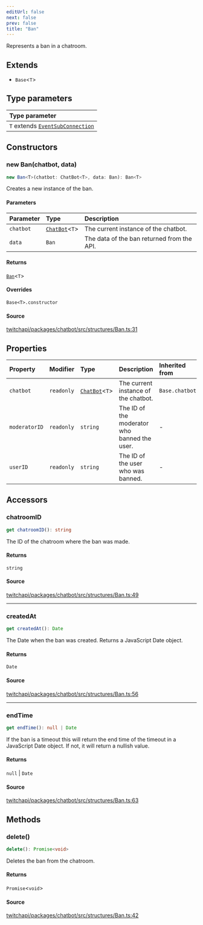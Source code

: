 ```yaml
---
editUrl: false
next: false
prev: false
title: "Ban"
---
```


Represents a ban in a chatroom.

## Extends

- `Base`\<`T`\>

## Type parameters

| Type parameter |
| :------ |
| `T` extends [`EventSubConnection`](/api/chatbot/enumerations/eventsubconnection/) |

## Constructors

### new Ban(chatbot, data)

```ts
new Ban<T>(chatbot: ChatBot<T>, data: Ban): Ban<T>
```

Creates a new instance of the ban.

#### Parameters

| Parameter | Type | Description |
| :------ | :------ | :------ |
| `chatbot` | [`ChatBot`](/api/chatbot/classes/chatbot/)\<`T`\> | The current instance of the chatbot. |
| `data` | `Ban` | The data of the ban returned from the API. |

#### Returns

[`Ban`](/api/chatbot/classes/ban/)\<`T`\>

#### Overrides

`Base<T>.constructor`

#### Source

[twitchapi/packages/chatbot/src/structures/Ban.ts:31](https://github.com/pablornc/twitchapi//blob/3baa008ac8be1133cbb9253985d5d4cd48b4e780/packages/chatbot/src/structures/Ban.ts#L31)

## Properties

| Property | Modifier | Type | Description | Inherited from |
| :------ | :------ | :------ | :------ | :------ |
| `chatbot` | `readonly` | [`ChatBot`](/api/chatbot/classes/chatbot/)\<`T`\> | The current instance of the chatbot. | `Base.chatbot` |
| `moderatorID` | `readonly` | `string` | The ID of the moderator who banned the user. | - |
| `userID` | `readonly` | `string` | The ID of the user who was banned. | - |

## Accessors

### chatroomID

```ts
get chatroomID(): string
```

The ID of the chatroom where the ban was made.

#### Returns

`string`

#### Source

[twitchapi/packages/chatbot/src/structures/Ban.ts:49](https://github.com/pablornc/twitchapi//blob/3baa008ac8be1133cbb9253985d5d4cd48b4e780/packages/chatbot/src/structures/Ban.ts#L49)

***

### createdAt

```ts
get createdAt(): Date
```

The Date when the ban was created. Returns a JavaScript Date object.

#### Returns

`Date`

#### Source

[twitchapi/packages/chatbot/src/structures/Ban.ts:56](https://github.com/pablornc/twitchapi//blob/3baa008ac8be1133cbb9253985d5d4cd48b4e780/packages/chatbot/src/structures/Ban.ts#L56)

***

### endTime

```ts
get endTime(): null | Date
```

If the ban is a timeout this will return the end time of the timeout in a JavaScript Date object. If not, it will return a nullish value.

#### Returns

`null` \| `Date`

#### Source

[twitchapi/packages/chatbot/src/structures/Ban.ts:63](https://github.com/pablornc/twitchapi//blob/3baa008ac8be1133cbb9253985d5d4cd48b4e780/packages/chatbot/src/structures/Ban.ts#L63)

## Methods

### delete()

```ts
delete(): Promise<void>
```

Deletes the ban from the chatroom.

#### Returns

`Promise`\<`void`\>

#### Source

[twitchapi/packages/chatbot/src/structures/Ban.ts:42](https://github.com/pablornc/twitchapi//blob/3baa008ac8be1133cbb9253985d5d4cd48b4e780/packages/chatbot/src/structures/Ban.ts#L42)
